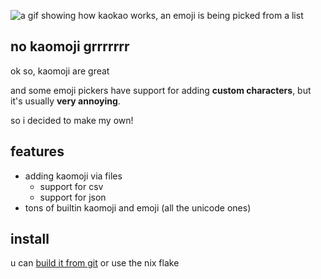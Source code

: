 ![a gif showing how kaokao works, an emoji is being picked from a list](/assets/kaokao.gif)

## no kaomoji grrrrrrr
ok so, kaomoji are great

and some emoji pickers have support for adding **custom characters**, but it's usually **very annoying**.

so i decided to make my own!

## features
- adding kaomoji via files
  - support for csv
  - support for json
- tons of builtin kaomoji and emoji (all the unicode ones)

## install
u can [build it from git](https://github.com/zoe-bat/kaokao) or use the nix flake